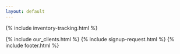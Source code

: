 ```yaml
---
layout: default
---
```


<div class="clearfix"></div>


<section id="inventory_tracking" class="content-section paddnonetop section-gray" >

{% include inventory-tracking.html %}
   
</section>

<div class="clearfix"></div>

{% include our_clients.html %} 
{% include signup-request.html %}
{% include footer.html %}